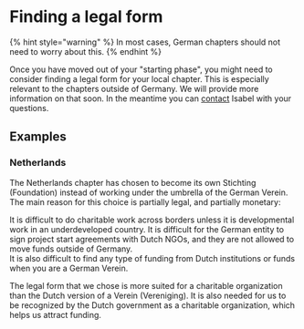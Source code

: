 # Finding a legal form

{% hint style="warning" %}
In most cases, German chapters should not need to worry about this.
{% endhint %}

Once you have moved out of your "starting phase", you might need to consider finding a legal form for your local chapter. This is especially relevant to the chapters outside of Germany. We will provide more information on that soon. In the meantime you can [contact](contact.md) Isabel with your questions.

## Examples

### Netherlands

The Netherlands chapter has chosen to become its own Stichting \(Foundation\) instead of working under the umbrella of the German Verein. The main reason for this choice is partially legal, and partially monetary:

It is difficult to do charitable work across borders unless it is developmental work in an underdeveloped country. It is difficult for the German entity to sign project start agreements with Dutch NGOs, and they are not allowed to move funds outside of Germany.   
It is also difficult to find any type of funding from Dutch institutions or funds when you are a German Verein.

The legal form that we chose is more suited for a charitable organization than the Dutch version of a Verein \(Vereniging\). It is also needed for us to be recognized by the Dutch government as a charitable organization, which helps us attract funding.  

